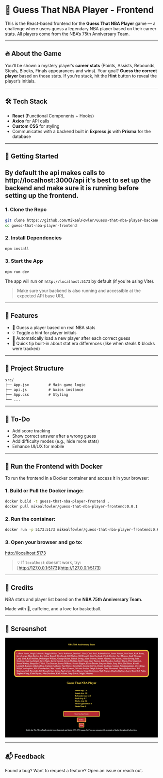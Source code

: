 # 🏀 Guess That NBA Player - Frontend

This is the React-based frontend for the **Guess That NBA Player** game — a challenge where users guess a legendary NBA player based on their career stats. All players come from the NBA’s 75th Anniversary Team.

---

## 🔥 About the Game

You’ll be shown a mystery player’s **career stats** (Points, Assists, Rebounds, Steals, Blocks, Finals appearances and wins). Your goal? **Guess the correct player** based on those stats. If you're stuck, hit the **Hint** button to reveal the player’s initials.

---

## 🛠 Tech Stack

- **React** (Functional Components + Hooks)
- **Axios** for API calls
- **Custom CSS** for styling
- Communicates with a backend built in **Express.js** with **Prisma** for the database

---

## 🚀 Getting Started

## By default the api makes calls to http://localhost:3000/api it's best to set up the backend and make sure it is running before setting up the frontend.

### 1. Clone the Repo

```bash
git clone https://github.com/MikealFowler/Guess-that-nba-player-backendGuess-that-nba-player-frontend.git
cd guess-that-nba-player-frontend
```

### 2. Install Dependencies

```bash
npm install
```

### 3. Start the App

```bash
npm run dev
```

The app will run on `http://localhost:5173` by default (if you're using Vite).

> Make sure your backend is also running and accessible at the expected API base URL.

---

## 🧠 Features

- 🎯 Guess a player based on real NBA stats
- 💡 Toggle a hint for player initials
- 🔄 Automatically load a new player after each correct guess
- 🧪 Quick tip built-in about stat era differences (like when steals & blocks were tracked)

---

## 📁 Project Structure

```
src/
├── App.jsx         # Main game logic
├── api.js          # Axios instance
├── App.css         # Styling
└── ...
```

---

## 📝 To-Do

- Add score tracking
- Show correct answer after a wrong guess
- Add difficulty modes (e.g., hide more stats)
- Enhance UI/UX for mobile

---
## 🐳 Run the Frontend with Docker

To run the frontend in a Docker container and access it in your browser:

### 1. Build or Pull the Docker image:
```bash
docker build -t guess-that-nba-player-frontend .
docker pull mikealfowler/guess-that-nba-player-frontend:0.0.1
```

### 2. Run the container:
```bash
docker run -p 5173:5173 mikealfowler/guess-that-nba-player-frontend:0.0.1
```

### 3. Open your browser and go to:
[http://localhost:5173](http://localhost:5173)

> 💡 If `localhost` doesn’t work, try:  
> [http://127.0.0.1:5173](http://127.0.0.1:5173)

---

## 🙌 Credits

NBA stats and player list based on the **NBA 75th Anniversary Team**.

Made with 💪, caffeine, and a love for basketball.

---

## 📸 Screenshot

![Game UI](./gameUI.png) 

---

## 📬 Feedback

Found a bug? Want to request a feature? Open an issue or reach out.